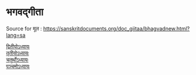 # भगवद्गीता 

Source for मूल : https://sanskritdocuments.org/doc_giitaa/bhagvadnew.html?lang=sa

[द्वितीयोऽध्यायः](https://github.com/aniruddha753/bhagavadgeeta/blob/master/%E0%A4%A6%E0%A5%8D%E0%A4%B5%E0%A4%BF%E0%A4%A4%E0%A5%80%E0%A4%AF%E0%A5%8B%E0%A4%A7%E0%A5%8D%E0%A4%AF%E0%A4%BE%E0%A4%AF%E0%A4%83.md)  
[तृतीयोऽध्यायः](https://github.com/aniruddha753/bhagavadgeeta/blob/master/%E0%A4%A4%E0%A5%83%E0%A4%A4%E0%A5%80%E0%A4%AF%E0%A5%8B%E0%A4%A7%E0%A5%8D%E0%A4%AF%E0%A4%BE%E0%A4%AF%E0%A4%83.md)  
[चतुर्थोऽध्यायः](https://github.com/aniruddha753/bhagavadgeeta/blob/master/%E0%A4%9A%E0%A4%A4%E0%A5%81%E0%A4%B0%E0%A5%8D%E0%A4%A5%E0%A5%8B%E0%A4%A7%E0%A5%8D%E0%A4%AF%E0%A4%BE%E0%A4%AF%E0%A4%83.md)  
[पञ्चमोऽध्यायः](https://github.com/aniruddha753/bhagavadgeeta/blob/master/%E0%A4%AA%E0%A4%9E%E0%A5%8D%E0%A4%9A%E0%A4%AE%E0%A5%8B%E0%A4%BD%E0%A4%A7%E0%A5%8D%E0%A4%AF%E0%A4%BE%E0%A4%AF%E0%A4%83.md)
